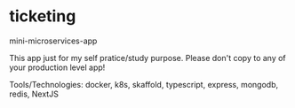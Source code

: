 ﻿# ticketing

mini-microservices-app

This app just for my self pratice/study purpose. Please don't copy to any of your production level app!

Tools/Technologies:
  docker, k8s, skaffold, typescript, express, mongodb, redis, NextJS
